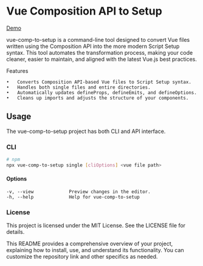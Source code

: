 # Vue Composition API to Setup


[Demo](https://dimgolsh.github.io/vue-comp-to-setup/)

vue-comp-to-setup is a command-line tool designed to convert Vue files written using the Composition API into the more modern Script Setup syntax. This tool automates the transformation process, making your code cleaner, easier to maintain, 
and aligned with the latest Vue.js best practices.

Features

	•	Converts Composition API-based Vue files to Script Setup syntax.
	•	Handles both single files and entire directories.
	•	Automatically updates defineProps, defineEmits, and defineOptions.
	•	Cleans up imports and adjusts the structure of your components.

## Usage
The vue-comp-to-setup project has both CLI and API interface.

### CLI
```bash
# npm
npx vue-comp-to-setup single [cliOptions] <vue file path>
```

#### Options
```
-v, --view             Preview changes in the editor.
-h, --help             Help for vue-comp-to-setup
```

### License

This project is licensed under the MIT License. See the LICENSE file for details.

This README provides a comprehensive overview of your project, explaining how to install, use, and understand its functionality. You can customize the repository link and other specifics as needed.
